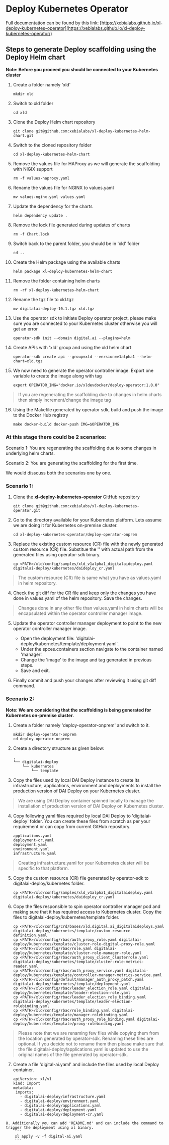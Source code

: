 # Deploy Kubernetes Operator

Full documentation can be found by this link: 
[https://xebialabs.github.io/xl-deploy-kubernetes-operator](https://xebialabs.github.io/xl-deploy-kubernetes-operator/)

## Steps to generate Deploy scaffolding using the Deploy Helm chart

**Note: Before you proceed you should be connected to your Kubernetes cluster**

1. Create a folder namely 'xld'
    ```
    mkdir xld
    ```
2. Switch to xld folder
    ```
    cd xld
    ```
3. Clone the Deploy Helm chart repository
    ```
    git clone git@github.com:xebialabs/xl-deploy-kubernetes-helm-chart.git
    ```
4. Switch to the cloned repository folder
    ```
    cd xl-deploy-kubernetes-helm-chart
    ```
5. Remove the values file for HAProxy as we will generate the scaffolding with NIGIX support
    ```
    rm -f values-haproxy.yaml
    ```
6. Rename the values file for NGINX to values.yaml
    ```
    mv values-nginx.yaml values.yaml
    ```
7. Update the dependency for the charts
    ```
    helm dependency update .
    ```
8. Remove the lock file generated during updates of charts
    ```
    rm -f Chart.lock
    ```
9. Switch back to the parent folder, you should be in 'xld' folder
    ```
    cd ..
    ```
10. Create the Helm package using the available charts
    ```
    helm package xl-deploy-kubernetes-helm-chart
    ```
11. Remove the folder containing helm charts
    ```
    rm -rf xl-deploy-kubernetes-helm-chart
    ```
12. Rename the tgz file to xld.tgz
    ```
    mv digitalai-deploy-10.1.tgz xld.tgz
    ```
13. Use the operator sdk to initiate Deploy operator project, please make sure you are connected to your Kubernetes cluster otherwise you will get an error
    ```
    operator-sdk init --domain digital.ai --plugins=helm
    ```
14. Create APIs with 'xld' group and using the xld helm chart
    ```
    operator-sdk create api --group=xld --version=v1alpha1 --helm-chart=xld.tgz
    ```
15. We now need to generate the operator controller image. Export one variable to create the image along with tag
    ```
    export OPERATOR_IMG="docker.io/xldevdocker/deploy-operator:1.0.0"
    ```
> If you are regenerating the scaffolding due to changes in helm charts then simply increment/change the image tag

16. Using the Makefile generated by operator sdk, build and push the image to the Docker Hub registry
    ```
    make docker-build docker-push IMG=$OPERATOR_IMG
    ```

### At this stage there could be 2 scenarios:
Scenario 1: You are regenerating the scaffolding due to some changes in underlying helm charts.

Scenario 2: You are generating the scaffolding for the first time.

We would disscuss both the scenarios one by one.

### Scenario 1:

1. Clone the **xl-deploy-kubernetes-operator** GitHub repository 
    ```
    git clone git@github.com:xebialabs/xl-deploy-kubernetes-operator.git
    ```
2. Go to the directory available for your Kubernetes platform. Lets assume we are doing it for Kubernetes on-premise cluster.
    ```
    cd xl-deploy-kubernetes-operator/deploy-operator-onprem
    ```
3. Replace the existing custom resource (CR) file with the newly generated custom resource (CR) file. Substitue the '<PATH>' with actual path from the generated files using operator-sdk binary.
    ```
    cp <PATH>/xld/config/samples/xld_v1alpha1_digitalaideploy.yaml digitalai-deploy/kubernetes/daideploy_cr.yaml
    ```
> The custom resource (CR) file is same what you have as values.yaml in helm repository.
4. Check the git diff for the CR file and keep only the changes you have done in values.yaml of the helm repository. Save the changes.
> Changes done in any other file than values.yaml in helm charts will be encapsulated within the operator controller manager image.

5. Update the operator controller manager deployment to point to the new operator controller manager image.
    - Open the deployment file: 'digitalai-deploy/kubernetes/template/deployment.yaml'.
    - Under the spces.containers section navigate to the container named 'manager'.
    - Change the 'image' to the image and tag generated in previous steps.
    - Save and exit.

6. Finally commit and push your changes after reviewing it using git diff command.

### Scenario 2:

**Note: We are considering that the scaffolding is being generated for Kubernetes on-premise cluster.**

1. Create a folder namely 'deploy-operator-onprem' and switch to it.
    ```
    mkdir deploy-operator-onprem
    cd deploy-operator-onprem
    ```
2. Create a directory structure as given below:
    ```
    .
    └── digitalai-deploy
        └── kubernetes
            └── template
   ```
3. Copy the files used by local DAI Deploy instance to create its infrastructure, applications, environment and deployments to install the production version of DAI Deploy on your Kubernetes cluster.

> We are using DAI Deploy container spinned locally to manage the installation of production version of DAI Deploy on Kubernetes cluster.

4. Copy following yaml files required by local DAI Deploy to 'digitalai-deploy' folder. You can create these files from scratch as per your requirement or can copy from current GitHub repository.
    ```
    applications.yaml
    deployment-cr.yaml
    deployment.yaml
    environment.yaml
    infrastructure.yaml
    ```

> Creating infrastructure.yaml for your Kubernetes cluster will be specific to that platform.
5. Copy the custom resource (CR) file generated by operator-sdk to digitalai-deploy/kubernetes folder.
    ```
    cp <PATH>/xld/config/samples/xld_v1alpha1_digitalaideploy.yaml digitalai-deploy/kubernetes/daideploy_cr.yaml
    ```
6. Copy the files responsible to spin operator controller manager pod and making sure that it has required access to Kubernetes cluster. Copy the files to digitalai-deploy/kubernetes/template folder.
    ```
    cp <PATH>/xld/config/crd/bases/xld.digital.ai_digitalaideploys.yaml digitalai-deploy/kubernetes/template/custom-resource-definition.yaml
    cp <PATH>/xld/config/rbac/auth_proxy_role.yaml digitalai-deploy/kubernetes/template/cluster-role-digital-proxy-role.yaml
    cp <PATH>/xld/config/rbac/role.yaml digitalai-deploy/kubernetes/template/cluster-role-manager-role.yaml
    cp <PATH>/xld/config/rbac/auth_proxy_client_clusterrole.yaml digitalai-deploy/kubernetes/template/cluster-role-metrics-reader.yaml
    cp <PATH>/xld/config/rbac/auth_proxy_service.yaml digitalai-deploy/kubernetes/template/controller-manager-metrics-service.yaml
    cp <PATH>/xld/config/default/manager_auth_proxy_patch.yaml digitalai-deploy/kubernetes/template/deployment.yaml
    cp <PATH>/xld/config/rbac/leader_election_role.yaml digitalai-deploy/kubernetes/template/leader-election-role.yaml
    cp <PATH>/xld/config/rbac/leader_election_role_binding.yaml digitalai-deploy/kubernetes/template/leader-election-rolebinding.yaml
    cp <PATH>/xld/config/rbac/role_binding.yaml digitalai-deploy/kubernetes/template/manager-rolebinding.yaml
    cp <PATH>/xld/config/rbac/auth_proxy_role_binding.yaml digitalai-deploy/kubernetes/template/proxy-rolebinding.yaml
    ```

> Please note that we are renaming few files while copying them from the location generated by operator-sdk. Renaming these files are optional. If you decide not to rename them then please make sure that the file digitalai-deploy/applications.yaml is updated to use the original names of the file generated by operator-sdk.
7. Create a file 'digital-ai.yaml' and include the files used by local Deploy container.
    ```
    apiVersion: xl/v1
    kind: Import
    metadata:
     imports:
       - digitalai-deploy/infrastructure.yaml
       - digitalai-deploy/environment.yaml
       - digitalai-deploy/applications.yaml
       - digitalai-deploy/deployment.yaml
       - digitalai-deploy/deployment-cr.yaml
```
8. Additionally you can add 'README.md' and can include the command to trigger the deployment using xl binary.
    ```
    xl apply -v -f digital-ai.yaml
    ```

